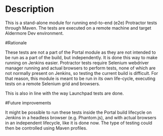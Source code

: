 # Description

This is a stand-alone module for running end-to-end (e2e) Protractor tests through Maven.
The tests are executed on a remote machine and target Aldermore Dev environment.


#Rationale

These tests are not a part of the Portal module as they are not intended to be run as a part of the build, but independently.
It is done this way to make running on Jenkins easier. Protractor tests require Selenium webdriver manager running
and actual browsers to perform tests, none of which are not normally present on Jenkins, so testing the current build is difficult.
For that reason, this module is meant to be run in its own life-cycle, executing tests on a remote Selenium grid and browsers.

This is also in line with the way Launchpad tests are done.

#Future improvements

It might be possible to run these tests inside the Portal build lifecycle on Jenkins in a headless browser (e.g. Phantom.js),
and with actual browsers in an independent lifecycle, like it is done now. The type of testing could then be controlled using Maven profiles.